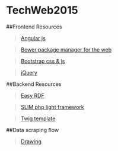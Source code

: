# TechWeb2015

##Frontend Resources

  >[Angular js](https://angularjs.org/)

  >[Bower package manager for the web](http://bower.io/)

  >[Bootstrap css & js](http://getbootstrap.com/getting-started/)

  >[jQuery](https://jquery.com/)
  
##Backend Resources
  
  >[Easy RDF](http://www.easyrdf.org/)
  
  >[SLIM php light framework](http://docs-new.slimframework.com/)
  
  >[Twig template](http://twig.sensiolabs.org/)

##Data scraping flow
  >[Drawing](https://drive.google.com/open?id=0B_eywyl-dZ9oNVNQSXozV2lNZUk&authuser=0)